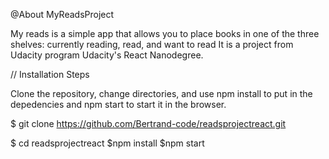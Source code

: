 @About MyReadsProject


My reads is a simple app that allows you to place  books in one of the three shelves:
currently reading, read, and want to read 
It is a project from Udacity program Udacity's React Nanodegree. 

// Installation Steps


Clone the repository, change directories, and use npm install to put in the depedencies and npm start to start it in the browser. 



$ git clone https://github.com/Bertrand-code/readsprojectreact.git

$ cd readsprojectreact
$npm install 
$npm start

